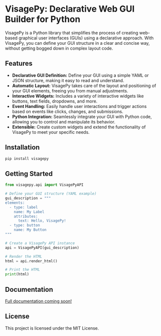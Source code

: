 # VisagePy: Declarative Web GUI Builder for Python

VisagePy is a Python library that simplifies the process of creating web-based graphical user interfaces (GUIs) using a declarative approach. With VisagePy, you can define your GUI structure in a clear and concise way, without getting bogged down in complex layout code.

## Features

* **Declarative GUI Definition:** Define your GUI using a simple YAML or JSON structure, making it easy to read and understand.
* **Automatic Layout:** VisagePy takes care of the layout and positioning of your GUI elements, freeing you from manual adjustments.
* **Interactive Widgets:** Includes a variety of interactive widgets like buttons, text fields, dropdowns, and more.
* **Event Handling:** Easily handle user interactions and trigger actions based on events like clicks, changes, and submissions.
* **Python Integration:** Seamlessly integrate your GUI with Python code, allowing you to control and manipulate its behavior.
* **Extensible:** Create custom widgets and extend the functionality of VisagePy to meet your specific needs.

## Installation

```bash
pip install visagepy
```

## Getting Started

```python
from visagepy.api import VisagePyAPI

# Define your GUI structure (YAML example)
gui_description = """
elements:
  - type: label
    name: My Label
    attributes:
      text: Hello, VisagePy!
  - type: button
    name: My Button
"""

# Create a VisagePy API instance
api = VisagePyAPI(gui_description)

# Render the HTML
html = api.render_html()

# Print the HTML
print(html)
```

## Documentation

[Full documentation coming soon!](link-to-documentation)

## License

This project is licensed under the MIT License.